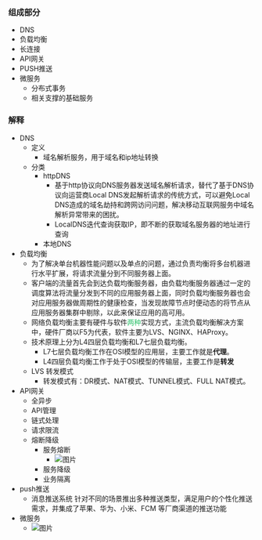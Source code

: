 ### 组成部分

* DNS 
* 负载均衡
*  长连接 
* API网关
* PUSH推送
* 微服务
  * 分布式事务
  * 相关支撑的基础服务

### 解释

* DNS
  * 定义
    * 域名解析服务，用于域名和ip地址转换
  * 分类
    * httpDNS
      * 基于http协议向DNS服务器发送域名解析请求，替代了基于DNS协议向运营商Local DNS发起解析请求的传统方式，可以避免Local DNS造成的域名劫持和跨网访问问题，解决移动互联网服务中域名解析异常带来的困扰。
      * LocalDNS迭代查询获取IP，即不断的获取域名服务器的地址进行查询
    * 本地DNS
* 负载均衡
  * 为了解决单台机器性能问题以及单点的问题，通过负责均衡将多台机器进行水平扩展，将请求流量分到不同服务器上面。
  * 客户端的流量首先会到达负载均衡服务器，由负载均衡服务器通过一定的调度算法将流量分发到不同的应用服务器上面，同时负载均衡服务器也会对应用服务器做周期性的健康检查，当发现故障节点时便动态的将节点从应用服务器集群中剔除，以此来保证应用的高可用。
  * 网络负载均衡主要有硬件与软件<font color="#2DC26B">两种</font>实现方式，主流负载均衡解决方案中，硬件厂商以F5为代表，软件主要为LVS、NGINX、HAProxy。
  * 技术原理上分为L4四层负载均衡和L7七层负载均衡。
    * L7七层负载均衡工作在OSI模型的应用层，主要工作就是**代理**。
    * L4四层负载均衡工作于处于OSI模型的传输层，主要工作是**转发**
  * LVS 转发模式
    * 转发模式有：DR模式、NAT模式、TUNNEL模式、FULL NAT模式。
* API网关
  * 全异步
  * API管理
  * 链式处理
  * 请求限流
  * 熔断降级
    * 服务熔断
      * ![图片](https://mmbiz.qpic.cn/mmbiz/wbiax4xEAl5xkrTEmtfLkmnianCTUjdOZoicqHzL4LOF31hF2BIKAiaMQzn7b8u5886ITLS5VTia70JZIdU3pTPSacQ/640?wx_fmt=jpeg&tp=webp&wxfrom=5&wx_lazy=1&wx_co=1)
    * 服务降级
    * 业务隔离
* push推送
  * 消息推送系统 针对不同的场景推出多种推送类型，满足用户的个性化推送需求，并集成了苹果、华为、小米、FCM 等厂商渠道的推送功能
* 微服务
  * ![图片](https://mmbiz.qpic.cn/mmbiz/wbiax4xEAl5xkrTEmtfLkmnianCTUjdOZoBbP4wFn3RCUClf4XnxEhLFvdK4EPV4AR3clZiaCwGX0DQDNPxljVc3g/640?wx_fmt=jpeg&tp=webp&wxfrom=5&wx_lazy=1&wx_co=1)
